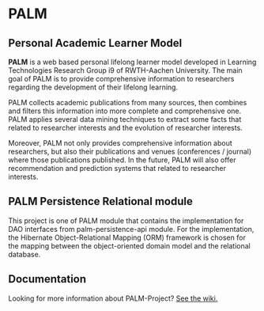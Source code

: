 # PALM

## Personal Academic Learner Model

**PALM** is a web based personal lifelong learner model developed in Learning Technologies Research Group i9 of RWTH-Aachen University. The main goal of PALM is to provide comprehensive information to researchers regarding the development of their lifelong learning. 

PALM collects academic publications from many sources, then combines and filters this information into more complete and comprehensive one. PALM applies several data mining techniques to extract some facts that related to researcher interests and the evolution of researcher interests.

Moreover, PALM not only provides comprehensive information about researchers, but also their publications and venues (conferences / journal) where those publications published. In the future, PALM will also offer recommendation and prediction systems that related to researcher interests. 


## PALM Persistence Relational module

This project is one of PALM module that contains the implementation for DAO interfaces from palm-persistence-api module. For the implementation, the Hibernate Object-Relational Mapping (ORM) framework is chosen for the mapping between the object-oriented domain model and the relational database.

## Documentation

Looking for more information about PALM-Project? [See the wiki.](https://github.com/palm-toolkit/palm-project/wiki "PALM project wiki")
 